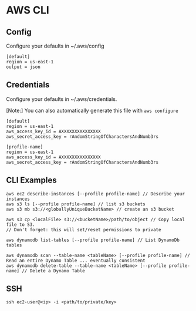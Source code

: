 # AWS CLI

## Config
Configure your defaults in ~/.aws/config

```
[default]
region = us-east-1
output = json
```

## Credentials
Configure your defaults in ~/.aws/credentials.

[Note:] You can also automatically generate this file with `aws configure`

```
[default]
region = us-east-1
aws_access_key_id = AXXXXXXXXXXXXXXX
aws_secret_access_key = rAndomStringOfCharactersAndNumb3rs

[profile-name]
region = us-east-1
aws_access_key_id = AXXXXXXXXXXXXXXX
aws_secret_access_key = rAndomStringOfCharactersAndNumb3rs
```

## CLI Examples

```
aws ec2 describe-instances [--profile profile-name] // Describe your instances
aws s3 ls [--profile profile-name] // list s3 buckets
aws s3 mb s3://<globallyUniqueBucketName> // create an s3 bucket

aws s3 cp <localFile> s3://<bucketName>/path/to/object // Copy local file to S3.
// Don't forget: this will set/reset permissions to private

aws dynamodb list-tables [--profile profile-name] // List DynamoDb tables

aws dynamodb scan --table-name <tableName> [--profile profile-name] // Read an entire Dynamo Table ... eventually consistent
aws dynamodb delete-table --table-name <tableName> [--profile profile-name] // Delete a Dynamo Table
```

## SSH
`ssh ec2-user@<ip> -i <path/to/private/key>`
